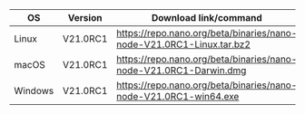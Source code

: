 | OS | Version | Download link/command |
|----|---------|---------------|
| Linux | V21.0RC1 | https://repo.nano.org/beta/binaries/nano-node-V21.0RC1-Linux.tar.bz2 |
| macOS | V21.0RC1 | https://repo.nano.org/beta/binaries/nano-node-V21.0RC1-Darwin.dmg |
| Windows | V21.0RC1 | https://repo.nano.org/beta/binaries/nano-node-V21.0RC1-win64.exe |